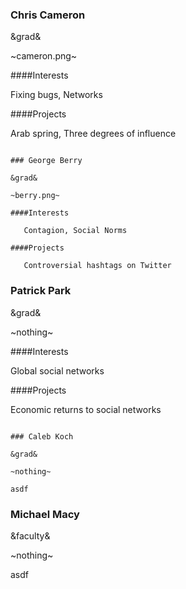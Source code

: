 ### Chris Cameron

&grad&

~cameron.png~

####Interests

   Fixing bugs, Networks

####Projects

   Arab spring, Three degrees of influence

~~~

### George Berry

&grad&

~berry.png~

####Interests

   Contagion, Social Norms

####Projects

   Controversial hashtags on Twitter

~~~

### Patrick Park

&grad&

~nothing~

####Interests

   Global social networks

####Projects

   Economic returns to social networks

~~~

### Caleb Koch

&grad&

~nothing~

asdf

~~~

### Michael Macy

&faculty&

~nothing~

asdf